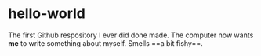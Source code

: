 # hello-world
The first Github respository I ever did done made.
The computer now wants **me** to write something about myself. Smells ==a bit fishy==.

